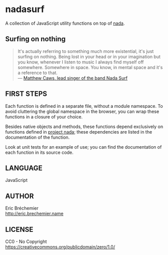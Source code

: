 nadasurf
========

A collection of JavaScript utility functions on top of [nada][NADA].

[NADA]: https://github.com/eric-brechemier/nada "Project nada on GitHub"

Surfing on nothing
------------------

> It's actually referring to something much more existential,
> it's just surfing on nothing.
> Being lost in your head or in your imagination but you know,
> whenever I listen to music I always find myself off somewhere.
> Somewhere in space. You know,
> in mental space and it's a reference to that.  
> ― [Matthew Caws, lead singer of the band Nada Surf][ABOUT_NADA_SURF]

[ABOUT_NADA_SURF]: http://en.wikipedia.org/wiki/Nada_Surf#1990s
"in a 2005 interview quoted by Wikipedia article “Nada Surf”"

FIRST STEPS
-----------

Each function is defined in a separate file, without a module namespace.
To avoid cluttering the global namespace in the browser, you can wrap
these functions in a closure of your choice.

Besides native objects and methods, these functions depend exclusively
on functions defined in [project nada][NADA]; these dependencies are
listed in the documentation of the function.

Look at unit tests for an example of use; you can find the documentation
of each function in its source code.

LANGUAGE
---------

JavaScript  

AUTHOR
------

Eric Bréchemier  
http://eric.brechemier.name

LICENSE
-------

CC0 - No Copyright  
https://creativecommons.org/publicdomain/zero/1.0/

